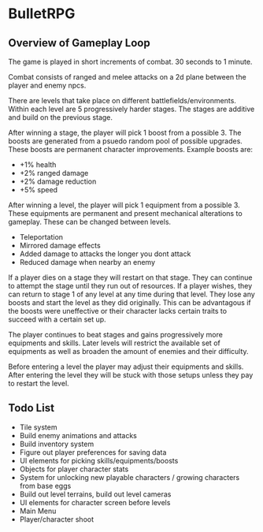 # BulletRPG

## Overview of Gameplay Loop

The game is played in short increments of combat. 30 seconds to 1 minute.

Combat consists of ranged and melee attacks on a 2d plane between the player and enemy npcs.

There are levels that take place on different battlefields/environments. Within each level are 5 progressively harder stages. The stages are additive and build on the previous stage.

After winning a stage, the player will pick 1 boost from a possible 3. The boosts are generated from a psuedo random pool of possible upgrades. These boosts are permanent character improvements. Example boosts are:

- +1% health
- +2% ranged damage
- +2% damage reduction
- +5% speed

After winning a level, the player will pick 1 equipment from a possible 3. These equipments are permanent and present mechanical alterations to gameplay. These can be changed between levels.

- Teleportation
- Mirrored damage effects
- Added damage to attacks the longer you dont attack
- Reduced damage when nearby an enemy

If a player dies on a stage they will restart on that stage. They can continue to attempt the stage until they run out of resources. If a player wishes, they can return to stage 1 of any level at any time during that level. They lose any boosts and start the level as they did originally. This can be advantagous if the boosts were uneffective or their character lacks certain traits to succeed with a certain set up.

The player continues to beat stages and gains progressively more equipments and skills. Later levels will restrict the available set of equipments as well as broaden the amount of enemies and their difficulty.

Before entering a level the player may adjust their equipments and skills. After entering the level they will be stuck with those setups unless they pay to restart the level.



## Todo List

- Tile system
- Build enemy animations and attacks
- Build inventory system
- Figure out player preferences for saving data
- UI elements for picking skills/equipments/boosts
- Objects for player character stats
- System for unlocking new playable characters / growing characters from base eggs
- Build out level terrains, build out level cameras
- UI elements for character screen before levels
- Main Menu
- Player/character shoot
